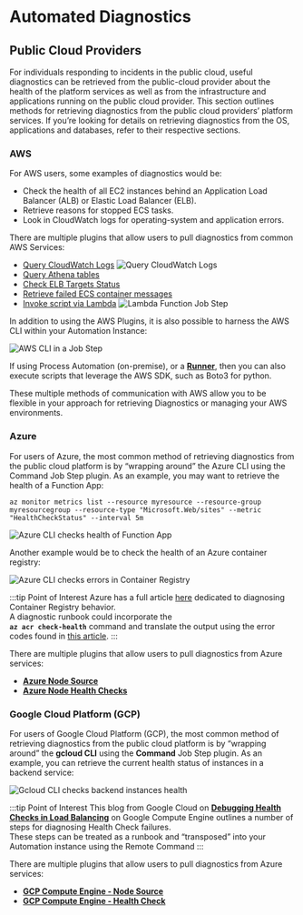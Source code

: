 # Automated Diagnostics


## Public Cloud Providers

For individuals responding to incidents in the public cloud, useful diagnostics can be retrieved from the public-cloud provider about the health of the platform services as well as from the infrastructure and applications running on the public cloud provider.
This section outlines methods for retrieving diagnostics from the public cloud providers’ platform services.
If you’re looking for details on retrieving diagnostics from the OS, applications and databases, refer to their respective sections.

### AWS
For AWS users, some examples of diagnostics would be:
* Check the health of all EC2 instances behind an Application Load Balancer (ALB) or Elastic Load Balancer (ELB).
* Retrieve reasons for stopped ECS tasks.
* Look in CloudWatch logs for operating-system and application errors.

There are multiple plugins that allow users to pull diagnostics from common AWS Services:

* [Query CloudWatch Logs](/manual/workflow-steps/aws-cloudwatch.html#amazon-cloudwatch-logs-workflow-step-plugins)
![Query CloudWatch Logs](/assets/img/aws-cloudwatch-logs-query-string.png)
* [Query Athena tables](/manual/workflow-steps/amazon-athena.html#amazon-athena-query-workflow-step)
* [Check ELB Targets Status](/manual/workflow-steps/aws-elb-workflow-plugin.html#target-group-instance-statuses)
* [Retrieve failed ECS container messages](/manual/workflow-steps/aws-ecs-fargate.html#stopped-ecs-tasks-error-messages)
* [Invoke script via Lambda](/manual/workflow-steps/aws-lambda.html#aws-lambda-workflow-steps) 
![Lambda Function Job Step](/assets/img/aws-custom-lambda-code.png)

In addition to using the AWS Plugins, it is also possible to harness the AWS CLI within your Automation Instance:
                                                                                 
![AWS CLI in a Job Step](/assets/img/aws-cli-job-step.png)

If using Process Automation (on-premise), or a [**Runner**](/administration/runner), then you can also execute scripts that leverage the AWS SDK, such as Boto3 for python.
 
These multiple methods of communication with AWS allow you to be flexible in your approach for retrieving Diagnostics or managing your AWS environments.
                    
### Azure

For users of Azure, the most common method of retrieving diagnostics from the public cloud platform is by “wrapping around” the Azure CLI using the Command Job Step plugin.
As an example, you may want to retrieve the health of a Function App:

```
az monitor metrics list --resource myresource --resource-group myresourcegroup --resource-type "Microsoft.Web/sites" --metric "HealthCheckStatus" --interval 5m
```

![Azure CLI checks health of Function App](/assets/img/azure-cli-health-function-app.png)

Another example would be to check the health of an Azure container registry:

![Azure CLI checks errors in Container Registry](/assets/img/azure-cli-container-registry-health.png)

:::tip Point of Interest
Azure has a full article [here](https://learn.microsoft.com/en-us/azure/container-registry/container-registry-check-health) dedicated to diagnosing Container Registry behavior.  
A diagnostic runbook could incorporate the <br>**`az acr check-health`** command and translate the output using the error codes found in [this article](https://learn.microsoft.com/en-us/azure/container-registry/container-registry-health-error-reference).
:::

There are multiple plugins that allow users to pull diagnostics from Azure services:

* [**Azure Node Source**](/manual/projects/resource-model-sources/azure.html#azure-node-source)
* [**Azure Node Health Checks**](/manual/healthcheckplugins/azure-healthcheck.html#azure-health-check-enterprise-only)

### Google Cloud Platform (GCP)                                                   

For users of Google Cloud Platform (GCP), the most common method of retrieving diagnostics from the public cloud platform is by “wrapping around” the **gcloud CLI** using the **Command** Job Step plugin.
As an example, you can retrieve the current health status of instances in a backend service:

![Gcloud CLI checks backend instances health](/assets/img/gcloud-check-instances-health.png)

:::tip Point of Interest
This blog from Google Cloud on [**Debugging Health Checks in Load Balancing**](https://cloudplatform.googleblog.com/2015/07/Debugging-Health-Checks-in-Load-Balancing-on-Google-Compute-Engine.html) on Google Compute Engine outlines a number of steps for diagnosing Health Check failures.  
These steps can be treated as a runbook and “transposed” into your Automation instance using the Remote Command
:::

 There are multiple plugins that allow users to pull diagnostics from Azure services:
* [**GCP Compute Engine - Node Source**](/manual/projects/resource-model-sources/gcp.html)
* [**GCP Compute Engine - Health Check**](/manual/healthcheckplugins/gcp-compute-healthcheck.html)
